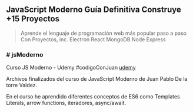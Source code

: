 ## JavaScript Moderno Guía Definitiva Construye +15 Proyectos

>  Aprende el lenguaje de programación web más popular paso a paso Con Proyectos, inc. Electron React MongoDB Node Express

### # jsModerno
Curso JS Moderno - Udemy #codigoConJuan [udemy](https://www.udemy.com/course/javascript-moderno-guia-definitiva-construye-10-proyectos)


Archivos finalizados del curso de JavaScript Moderno de Juan Pablo De la torre Valdez.

En el curso he aprendido diferentes conceptos de ES6 como Templates Literals, arrow functions, iteradores, async/await.